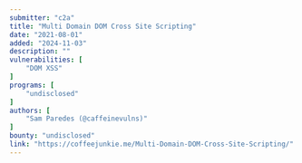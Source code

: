 ```yaml
---
submitter: "c2a"
title: "Multi Domain DOM Cross Site Scripting"
date: "2021-08-01"
added: "2024-11-03"
description: ""
vulnerabilities: [
    "DOM XSS"
]
programs: [
    "undisclosed"
]
authors: [
    "Sam Paredes (@caffeinevulns)"
]
bounty: "undisclosed"
link: "https://coffeejunkie.me/Multi-Domain-DOM-Cross-Site-Scripting/"
---
```




